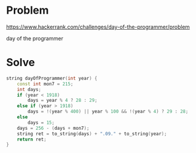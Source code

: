 # Problem
https://www.hackerrank.com/challenges/day-of-the-programmer/problem

day of the programmer

# Solve
```c++
string dayOfProgrammer(int year) {
    const int mon7 = 215;
    int days;
    if (year < 1918)
        days = year % 4 ? 28 : 29;
    else if (year > 1918)
        days = !(year % 400) || year % 100 && !(year % 4) ? 29 : 28;
    else
        days = 15;
    days = 256 - (days + mon7);
    string ret = to_string(days) + ".09." + to_string(year);
    return ret;
}
```
